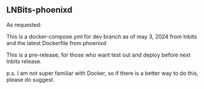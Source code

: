 ## LNBits-phoenixd

As requested:

This is a docker-compose.yml for dev branch as of may 3, 2024 from lnbits
and the latest Dockerfile from phoenixd

This is a pre-release, for those who want test out and deploy before next lnbits release.

p.s. I am not super familiar with Docker, so if there is a better way to do this, please do suggest. 